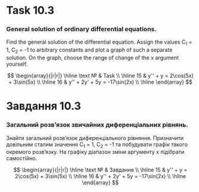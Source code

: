 # Task 10.3

### General solution of ordinary differential equations.

Find the general solution of the differential equation.
Assign the values C<sub>1</sub> = 1, C<sub>2</sub> = -1 to arbitrary constants and plot a graph of such a separate
solution. On the graph, choose the range of change of the x argument yourself.

$$
\begin{array}{|r|r|}
\hline
\text № & Task
\\
\hline
15 &
y'' + y = 2\cos(5x) + 3\sin(5x)
\\
\hline
16 &
y'' + 2y' + 5y = -17\sin(2x)
\\
\hline
\end{array}
$$

# Завдання 10.3

### Загальний розв’язок звичайних диференціальних рівнянь.

Знайти загальний розв’язок диференціального рівняння.
Призначити довільним сталим значення
C<sub>1</sub> = 1, C<sub>2</sub> = -1 та побудувати графік такого окремого розв’язку. На графіку діапазон зміни
аргументу x підібрати самостійно.

$$
\begin{array}{|r|r|}
\hline
\text № & Завдання
\\
\hline
15 &
y'' + y = 2\cos(5x) + 3\sin(5x)
\\
\hline
16 &
y'' + 2y' + 5y = -17\sin(2x)
\\
\hline
\end{array}
$$
